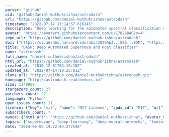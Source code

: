 ```yaml
---
parser: "github"
uid: "github/daniel-muthukrishna/astrodash"
url: "https://github.com/daniel-muthukrishna/astrodash"
timestamp: "2022-07-17 17:14:57.616245"
description: "Deep learning for the automated spectral classification of supernovae"
avatar: "https://avatars.githubusercontent.com/u/17826840?v=4"
repo_url: "https://github.com/daniel-muthukrishna/astrodash"
doi: ["https://ui.adsabs.harvard.edu/abs/2019ApJ...885...85M", "https://ui.adsabs.harvard.edu/abs/2020ascl.soft02009M/abstract"]
title: "DASH: Deep Automated Supernova and Host classifier"
name: "astrodash"
full_name: "daniel-muthukrishna/astrodash"
html_url: "https://github.com/daniel-muthukrishna/astrodash"
created_at: "2016-12-01T03:19:18Z"
updated_at: "2022-07-14T10:23:01Z"
clone_url: "https://github.com/daniel-muthukrishna/astrodash.git"
homepage: "http://astrodash.readthedocs.io"
size: 1149909
stargazers_count: 27
watchers_count: 27
language: "Python"
open_issues_count: 11
license: {"key": "mit", "name": "MIT License", "spdx_id": "MIT", "url": "https://api.github.com/licenses/mit", "node_id": "MDc6TGljZW5zZTEz"}
subscribers_count: 7
owner: {"html_url": "https://github.com/daniel-muthukrishna", "avatar_url": "https://avatars.githubusercontent.com/u/17826840?v=4", "login": "daniel-muthukrishna", "type": "User"}
topics: ["supernovae", "deep-learning", "deep-neural-networks", "tensorflow", "machine-learning", "classification", "transients", "pypi", "astronomy", "cosmology", "astrophysics", "spectra"]
date: "2024-06-08 14:22:44.277548"
---
```

